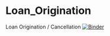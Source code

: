 # Loan_Origination
Loan Origination / Cancellation
[![Binder](http://mybinder.org/badge.svg)](http://mybinder.org:/repo/vishagan1/loan_origination)
